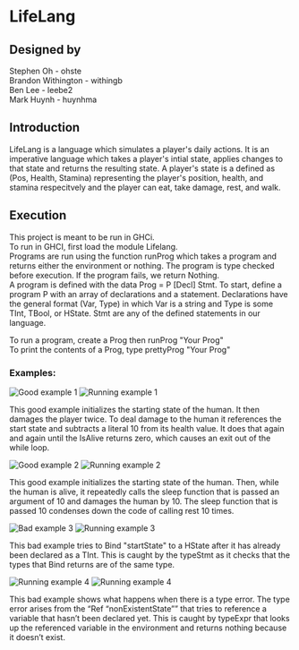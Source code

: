 # LifeLang
## Designed by
Stephen Oh - ohste  
Brandon Withington - withingb  
Ben Lee - leebe2  
Mark Huynh - huynhma  

## Introduction
LifeLang is a language which simulates a player's daily actions. It is an imperative language which takes a player's intial state, applies changes to that state and returns the resulting state. A player's state is a defined as (Pos, Health, Stamina) representing the player's position, health, and stamina respecitvely and the player can eat, take damage, rest, and walk. 

## Execution
This project is meant to be run in GHCi.  
To run in GHCI, first load the module Lifelang.  
Programs are run using the function runProg which takes a program and returns either the environment or nothing. The program is type checked before execution. If the program fails, we return Nothing.  
A program is defined with the data Prog = P [Decl] Stmt. To start, define a program P with an array of declarations and a statement. 
Declarations have the general format (Var, Type) in which Var is a string and Type is some TInt, TBool, or HState. Stmt are any of the defined statements in our language.  
  
To run a program, create a Prog then runProg "Your Prog"  
To print the contents of a Prog, type prettyProg "Your Prog"  
  
### Examples:  
![Good example 1](https://i.imgur.com/gQNrQOQ.png)
![Running example 1](https://i.imgur.com/zJmmfE7.png)

This good example initializes the starting state of the human. It then damages the player twice. To deal damage to the human it references the start state and subtracts a literal 10 from its health value. It does that again and again until the IsAlive returns zero, which causes an exit out of the while loop.


![Good example 2](https://i.imgur.com/XHe5YP6.png)
![Running example 2](https://i.imgur.com/mbaR7hj.png)

This good example initializes the starting state of the human. Then, while the human is alive, it repeatedly calls the sleep function that is passed an argument of 10 and damages the human by 10. The sleep function that is passed 10 condenses down the code of calling rest 10 times.


![Bad example 3](https://i.imgur.com/LoL3JOK.png)
![Running example 3](https://i.imgur.com/XOAu6du.png)

This bad example tries to Bind "startState" to a HState after it has already been declared as a TInt. This is caught by the typeStmt as it checks that the types that Bind returns are of the same type.

![Running example 4](https://i.imgur.com/vsu2PwJ.png)
![Running example 4](https://i.imgur.com/7JbemSdpng)

This bad example shows what happens when there is a type error. The type error arises from the “Ref “nonExistentState”” that tries to reference a variable that hasn’t been declared yet. This is caught by typeExpr that looks up the referenced variable in the environment and returns nothing because it doesn’t exist.
